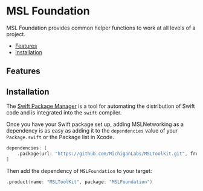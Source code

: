 # MSL Foundation

MSL Foundation provides common helper functions to work at all levels of a project.
* [Features](#features)
* [Installation](#installation)

## Features

## Installation

The [Swift Package Manager](https://swift.org/package-manager/) is a tool for automating the distribution of Swift code and is integrated into the `swift` compiler.

Once you have your Swift package set up, adding MSLNetworking as a dependency is as easy as adding it to the `dependencies` value of your `Package.swift` or the Package list in Xcode.

```swift
dependencies: [
    .package(url: "https://github.com/MichiganLabs/MSLToolkit.git", from: "0.0.1")
]
```

Then add the dependency of `MSLFoundation` to your target:

```swift
.product(name: "MSLToolKit", package: "MSLFoundation")
```
